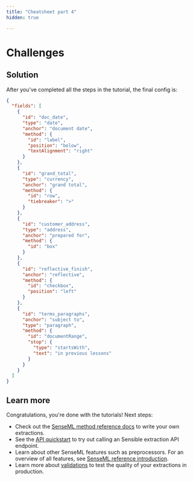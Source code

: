 ```yaml
---
title: "Cheatsheet part 4"
hidden: true

---
```


Challenges
===

Solution
----

After you've completed all the steps in the tutorial, the final config is:


```json
{
  "fields": [
    {
      "id": "doc_date",
      "type": "date",
      "anchor": "document date",
      "method": {
        "id": "label",
        "position": "below",
        "textAlignment": "right"
      }
    },
    {
      "id": "grand_total",
      "type": "currency",
      "anchor": "grand total",
      "method": {
        "id": "row",
        "tiebreaker": ">"
      }
    },
    {
      "id": "customer_address",
      "type": "address",
      "anchor": "prepared for",
      "method": {
        "id": "box"
      }
    },
    {
      "id": "reflective_finish",
      "anchor": "reflective",
      "method": {
        "id": "checkbox",
        "position": "left"
      }
    },
    {
      "id": "terms_paragraphs",
      "anchor": "subject to",
      "type": "paragraph",
      "method": {
        "id": "documentRange",
        "stop": {
          "type": "startsWith",
          "text": "in previous lessons"
        }
      }
    }
  ]
}
```

Learn more
---

Congratulations, you're done with the tutorials! Next steps:

- Check out the [SenseML method reference docs](doc:methods) to write your own extractions.
- See the [API quickstart](doc:quickstart) to try out calling an Sensible extraction API endpoint.
- Learn about other SenseML features such as preprocessors. For an overview of all features, see [SenseML reference introduction](doc:senseml-reference-introduction).
- Learn more about [validations](doc:validate-extractions) to test the quality of your extractions in production.

